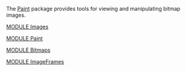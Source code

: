 The [Paint](./Paint/README.md) package provides tools for viewing and manipulating bitmap images.

[MODULE Images](https://github.com/io-core/Paint/blob/main/Images.Mod)

[MODULE Paint](https://github.com/io-core/Paint/blob/main/Paint.Mod)

[MODULE Bitmaps](https://github.com/io-core/Paint/blob/main/Bitmaps.Mod)

[MODULE ImageFrames](https://github.com/io-core/Paint/blob/main/ImageFrames.Mod)

